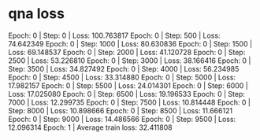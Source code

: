 # qna loss
Epoch: 0 | Step: 0 | Loss: 100.763817
Epoch: 0 | Step: 500 | Loss: 74.642349
Epoch: 0 | Step: 1000 | Loss: 80.630836
Epoch: 0 | Step: 1500 | Loss: 69.148537
Epoch: 0 | Step: 2000 | Loss: 41.120728
Epoch: 0 | Step: 2500 | Loss: 53.226810
Epoch: 0 | Step: 3000 | Loss: 38.166416
Epoch: 0 | Step: 3500 | Loss: 34.827492
Epoch: 0 | Step: 4000 | Loss: 56.234985
Epoch: 0 | Step: 4500 | Loss: 33.314880
Epoch: 0 | Step: 5000 | Loss: 17.982157
Epoch: 0 | Step: 5500 | Loss: 24.014301
Epoch: 0 | Step: 6000 | Loss: 17.025080
Epoch: 0 | Step: 6500 | Loss: 19.196533
Epoch: 0 | Step: 7000 | Loss: 12.299735
Epoch: 0 | Step: 7500 | Loss: 10.814448
Epoch: 0 | Step: 8000 | Loss: 10.898666
Epoch: 0 | Step: 8500 | Loss: 11.666121
Epoch: 0 | Step: 9000 | Loss: 14.486566
Epoch: 0 | Step: 9500 | Loss: 12.096314
Epoch: 1 | Average train loss: 32.411808

